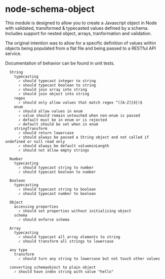 node-schema-object
==================

This module is designed to allow you to create a Javascript object in Node with validated, transformed & typecasted values defined by a schema. Includes support for nested object, arrays, tranformation and validation.

The original intention was to allow for a specific definition of values within objects being populated from a flat file and being passed to a RESTful API service.

Documentation of behavior can be found in unit tests.

```
  String
    typecasting
      ✓ should typecast integer to string 
      ✓ should typecast boolean to string 
      ✓ should join array into string 
      ✓ should join object into string 
    regex
      ✓ should only allow values that match regex ^([A-Z]{4})$ 
    enum
      ✓ should allow values in enum 
      ✓ value should remain untouched when non-enum is passed 
      ✓ default must be in enum or is rejected 
      ✓ default should be set when in enum 
    stringTransform
      ✓ should return lowercase 
      ✓ should always be passed a String object and not called if undefined or null read only
      ✓ should always be default valueminLength
      ✓ should not allow empty strings 

  Number
    typecasting
      ✓ should typecast string to number 
      ✓ should typecast boolean to number 

  Boolean
    typecasting
      ✓ should typecast string to boolean 
      ✓ should typecast number to boolean 

  Object
    accessing properties
      ✓ should set properties without initializing object 
    schema
      ✓ should enforce schema 

  Array
    typecasting
      ✓ should typecast all array elements to string 
      ✓ should transform all strings to lowercase 

  any type
    transform
      ✓ should turn any string to lowercase but not touch other values 

  converting schemaobject to plain object
    ✓ should have index string with value "hello"
```
